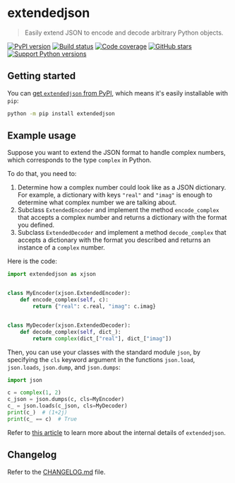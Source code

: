 # extendedjson

 > Easily extend JSON to encode and decode arbitrary Python objects.

[![PyPI version][pypi-image]][pypi-url]
[![Build status][build-image]][build-url]
[![Code coverage][coverage-image]][coverage-url]
[![GitHub stars][stars-image]][stars-url]
[![Support Python versions][versions-image]][versions-url]


## Getting started

You can [get `extendedjson` from PyPI](https://pypi.org/project/extendedjson),
which means it's easily installable with `pip`:

```bash
python -m pip install extendedjson
```


## Example usage

Suppose you want to extend the JSON format to handle complex numbers,
which corresponds to the type `complex` in Python.

To do that, you need to:

 1. Determine how a complex number could look like as a JSON dictionary.
 For example, a dictionary with keys `"real"` and `"imag"` is enough to determine what complex number we are talking about.
 2. Subclass `ExtendedEncoder` and implement the method `encode_complex` that accepts a complex number and returns a dictionary with the format you defined.
 3. Subclass `ExtendedDecoder` and implement a method `decode_complex` that accepts a dictionary with the format you described and returns an instance of a `complex` number.

Here is the code:

```py
import extendedjson as xjson


class MyEncoder(xjson.ExtendedEncoder):
    def encode_complex(self, c):
        return {"real": c.real, "imag": c.imag}


class MyDecoder(xjson.ExtendedDecoder):
    def decode_complex(self, dict_):
        return complex(dict_["real"], dict_["imag"])
```

Then, you can use your classes with the standard module `json`,
by specifying the `cls` keyword argument in the functions `json.load`, `json.loads`, `json.dump`, and `json.dumps`:

```py
import json

c = complex(1, 2)
c_json = json.dumps(c, cls=MyEncoder)
c_ = json.loads(c_json, cls=MyDecoder)
print(c_)  # (1+2j)
print(c_ == c)  # True
```

Refer to [this article](https://mathspp.com/blog/custom-json-encoder-and-decoder) to learn more about the internal details of `extendedjson`.


## Changelog

Refer to the [CHANGELOG.md](CHANGELOG.md) file.


<!-- Badges -->

[pypi-image]: https://img.shields.io/pypi/v/extendedjson
[pypi-url]: https://pypi.org/project/extendedjson/
[build-image]: https://github.com/mathspp/extendedjson/actions/workflows/build.yaml/badge.svg
[build-url]: https://github.com/mathspp/extendedjson/actions/workflows/build.yaml
[coverage-image]: https://codecov.io/gh/mathspp/extendedjson/branch/main/graph/badge.svg
[coverage-url]: https://codecov.io/gh/mathspp/extendedjson/
[stars-image]: https://img.shields.io/github/stars/mathspp/extendedjson
[stars-url]: https://github.com/mathspp/extendedjson
[versions-image]: https://img.shields.io/pypi/pyversions/extendedjson
[versions-url]: https://pypi.org/project/extendedjson/
